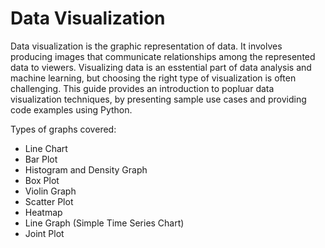 # Data Visualization

Data visualization is the graphic representation of data. It involves producing images that communicate relationships among the represented data to viewers. Visualizing data is an esstential part of data analysis and machine learning, but choosing the right type of visualization is often challenging. This guide provides an introduction to popluar data visualization techniques, by presenting sample use cases and providing code examples using Python.

Types of graphs covered:

 - Line Chart
 - Bar Plot
 - Histogram and Density Graph
 - Box Plot
 - Violin Graph
 - Scatter Plot
 - Heatmap 
 - Line Graph (Simple Time Series Chart)
 - Joint Plot